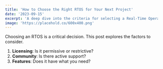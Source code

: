 ```yaml
---
title: 'How to Choose the Right RTOS for Your Next Project'
date: '2023-09-15'
excerpt: 'A deep dive into the criteria for selecting a Real-Time Operating System, comparing FreeRTOS, Zephyr, and others.'
image: 'https://placehold.co/600x400.png'
---
```


Choosing an RTOS is a critical decision. This post explores the factors to consider.

1.  **Licensing**: Is it permissive or restrictive?
2.  **Community**: Is there active support?
3.  **Features**: Does it have what you need?
